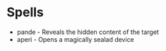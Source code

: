 Spells
===============================

* pande - Reveals the hidden content of the target
* aperi - Opens a magically sealad device
